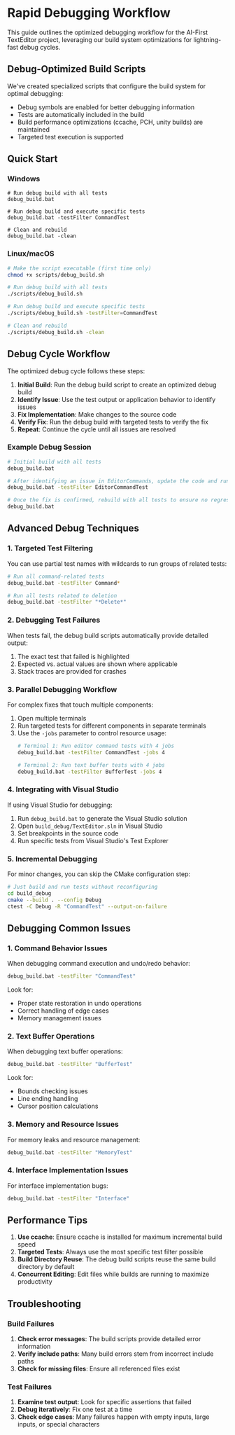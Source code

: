 # Rapid Debugging Workflow

This guide outlines the optimized debugging workflow for the AI-First TextEditor project, leveraging our build system optimizations for lightning-fast debug cycles.

## Debug-Optimized Build Scripts

We've created specialized scripts that configure the build system for optimal debugging:

- Debug symbols are enabled for better debugging information
- Tests are automatically included in the build
- Build performance optimizations (ccache, PCH, unity builds) are maintained
- Targeted test execution is supported

## Quick Start

### Windows

```batch
# Run debug build with all tests
debug_build.bat

# Run debug build and execute specific tests
debug_build.bat -testFilter CommandTest

# Clean and rebuild
debug_build.bat -clean
```

### Linux/macOS

```bash
# Make the script executable (first time only)
chmod +x scripts/debug_build.sh

# Run debug build with all tests
./scripts/debug_build.sh

# Run debug build and execute specific tests
./scripts/debug_build.sh -testFilter=CommandTest

# Clean and rebuild
./scripts/debug_build.sh -clean
```

## Debug Cycle Workflow

The optimized debug cycle follows these steps:

1. **Initial Build**: Run the debug build script to create an optimized debug build
2. **Identify Issue**: Use the test output or application behavior to identify issues
3. **Fix Implementation**: Make changes to the source code
4. **Verify Fix**: Run the debug build with targeted tests to verify the fix
5. **Repeat**: Continue the cycle until all issues are resolved

### Example Debug Session

```bash
# Initial build with all tests
debug_build.bat

# After identifying an issue in EditorCommands, update the code and run targeted tests
debug_build.bat -testFilter EditorCommandTest

# Once the fix is confirmed, rebuild with all tests to ensure no regressions
debug_build.bat
```

## Advanced Debug Techniques

### 1. Targeted Test Filtering

You can use partial test names with wildcards to run groups of related tests:

```bash
# Run all command-related tests
debug_build.bat -testFilter Command*

# Run all tests related to deletion
debug_build.bat -testFilter "*Delete*"
```

### 2. Debugging Test Failures

When tests fail, the debug build scripts automatically provide detailed output:

1. The exact test that failed is highlighted
2. Expected vs. actual values are shown where applicable
3. Stack traces are provided for crashes

### 3. Parallel Debugging Workflow

For complex fixes that touch multiple components:

1. Open multiple terminals
2. Run targeted tests for different components in separate terminals
3. Use the `-jobs` parameter to control resource usage:
   ```bash
   # Terminal 1: Run editor command tests with 4 jobs
   debug_build.bat -testFilter CommandTest -jobs 4
   
   # Terminal 2: Run text buffer tests with 4 jobs
   debug_build.bat -testFilter BufferTest -jobs 4
   ```

### 4. Integrating with Visual Studio

If using Visual Studio for debugging:

1. Run `debug_build.bat` to generate the Visual Studio solution
2. Open `build_debug/TextEditor.sln` in Visual Studio
3. Set breakpoints in the source code
4. Run specific tests from Visual Studio's Test Explorer

### 5. Incremental Debugging

For minor changes, you can skip the CMake configuration step:

```bash
# Just build and run tests without reconfiguring
cd build_debug
cmake --build . --config Debug
ctest -C Debug -R "CommandTest" --output-on-failure
```

## Debugging Common Issues

### 1. Command Behavior Issues

When debugging command execution and undo/redo behavior:

```bash
debug_build.bat -testFilter "CommandTest"
```

Look for:
- Proper state restoration in undo operations
- Correct handling of edge cases
- Memory management issues

### 2. Text Buffer Operations

When debugging text buffer operations:

```bash
debug_build.bat -testFilter "BufferTest"
```

Look for:
- Bounds checking issues
- Line ending handling
- Cursor position calculations

### 3. Memory and Resource Issues

For memory leaks and resource management:

```bash
debug_build.bat -testFilter "MemoryTest"
```

### 4. Interface Implementation Issues

For interface implementation bugs:

```bash
debug_build.bat -testFilter "Interface"
```

## Performance Tips

1. **Use ccache**: Ensure ccache is installed for maximum incremental build speed
2. **Targeted Tests**: Always use the most specific test filter possible
3. **Build Directory Reuse**: The debug build scripts reuse the same build directory by default
4. **Concurrent Editing**: Edit files while builds are running to maximize productivity

## Troubleshooting

### Build Failures

1. **Check error messages**: The build scripts provide detailed error information
2. **Verify include paths**: Many build errors stem from incorrect include paths
3. **Check for missing files**: Ensure all referenced files exist

### Test Failures

1. **Examine test output**: Look for specific assertions that failed
2. **Debug iteratively**: Fix one test at a time
3. **Check edge cases**: Many failures happen with empty inputs, large inputs, or special characters 